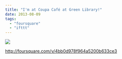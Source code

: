 ```yaml
---
title: "I'm at Coupa Café at Green Library!"
date: 2013-08-09
tags: 
  - "foursquare"
  - "ifttt"
---
```


![](images/staticmap?center=37.426125,-122.167036&zoom=16&size=710x440&maptype=roadmap&sensor=false&markers=color:red%7C37.426125,-122.167036)  
  
http://foursquare.com/v/4bb0d978f964a5200b633ce3
